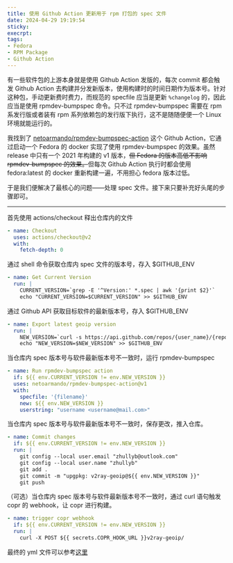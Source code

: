```yaml
---
title: 使用 Github Action 更新用于 rpm 打包的 spec 文件
date: 2024-04-29 19:19:54
sticky:
execrpt:
tags:
- Fedora
- RPM Package
- Github Action
---
```


有一些软件包的上游本身就是使用 Github Action 发版的，每次 commit 都会触发 Github Action 去构建并分发新版本，使用构建时的时间日期作为版本号。针对这种包，手动更新费时费力，而规范的 specfile 应当是更新 `%changelog` 的，因此应当是使用 rpmdev-bumpspec 命令。只不过 rpmdev-bumpspec 需要在 rpm 系发行版或者装有 rpm 系列依赖包的发行版下执行，这不是随随便便一个 Linux 环境就能运行的。

我找到了 [netoarmando/rpmdev-bumpspec-action](https://github.com/netoarmando/rpmdev-bumpspec-action) 这个 Github Action，它通过启动一个 Fedora 的 docker 实现了使用 rpmdev-bumpspec 的效果。虽然 release 中只有一个 2021 年构建的 v1 版本，~~但 Fedora 的版本高低不影响 rpmdev-bumpspec 的效果。~~但每次 Github Action 执行时都会使用 fedora:latest 的 docker 重新构建一遍，不用担心 fedora 版本过低。

于是我们便解决了最核心的问题——处理 spec 文件。接下来只要补充好头尾的步骤即可。

***

首先使用 actions/checkout 释出仓库内的文件

```yaml
- name: Checkout
  uses: actions/checkout@v2
  with:
    fetch-depth: 0
```

通过 shell 命令获取仓库内 spec 文件的版本号，存入 $GITHUB_ENV

```yaml
- name: Get Current Version
  run: |
    CURRENT_VERSION=`grep -E '^Version:' *.spec | awk '{print $2}'`
    echo "CURRENT_VERSION=$CURRENT_VERSION" >> $GITHUB_ENV
```

通过 Github API 获取目标软件的最新版本号，存入 $GITHUB_ENV

```yaml
- name: Export latest geoip version
  run: |
    NEW_VERSION=`curl -s https://api.github.com/repos/{user_name}/{repo_name}/releases/latest | jq -r '.tag_name' | sed 's/v//g'`
    echo "NEW_VERSION=$NEW_VERSION" >> $GITHUB_ENV
```

当仓库内 spec 版本号与软件最新版本号不一致时，运行 rpmdev-bumpspec

```yaml
- name: Run rpmdev-bumpspec action
  if: ${{ env.CURRENT_VERSION != env.NEW_VERSION }}
  uses: netoarmando/rpmdev-bumpspec-action@v1
  with: 
    specfile: '{filename}'
    new: ${{ env.NEW_VERSION }}
    userstring: "username <username@mail.com>"
```

当仓库内 spec 版本号与软件最新版本号不一致时，保存更改，推入仓库。

```yaml
- name: Commit changes
  if: ${{ env.CURRENT_VERSION != env.NEW_VERSION }}
  run: |
    git config --local user.email "zhullyb@outlook.com"
    git config --local user.name "zhullyb"
    git add .
    git commit -m "upgpkg: v2ray-geoip@${{ env.NEW_VERSION }}"
    git push
```

（可选）当仓库内 spec 版本号与软件最新版本号不一致时，通过 curl 语句触发 copr 的 webhook，让 copr 进行构建。

```yaml
- name: trigger copr webhook
  if: ${{ env.CURRENT_VERSION != env.NEW_VERSION }}
  run: |
    curl -X POST ${{ secrets.COPR_HOOK_URL }}v2ray-geoip/
```

最终的 yml 文件可以参考[这里](https://github.com/v2rayA/v2raya-copr/blob/master/.github/workflows/upgpkg-v2ray-geoip.yml)
